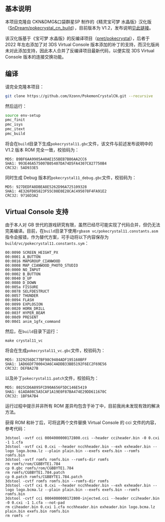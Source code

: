 ## 基本说明
本项目克隆自 CKN&DMG&口袋群星SP 制作的《精灵宝可梦 水晶版》汉化版（[SnDream/pokecrystal_cn_build](https://github.com/SnDream/pokecrystal_cn_build)），目前版本为 V1.2，发布说明[见此链接](https://www.bilibili.com/read/cv17069293)。

该汉化版基于《宝可梦 水晶版》的反编译项目（[pret/pokecrystal](https://github.com/pret/pokecrystal)），后者于 2022 年左右添加了对 3DS Virtual Console 版本添加的补丁的支持，而汉化版尚未对此添加支持，因此本人合并了反编译项目最新代码，以便实现 3DS Virtual Console 版本的连接交换功能。

## 编译
请完全克隆本项目：

``` bash
git clone https://github.com/Xzonn/PokemonCrystalCN.git --recursive
```

然后运行：

``` bash
source env-setup
pmc_finit
pmc_isys
pmc_itext
pmc_build
```

将会在`build`目录下生成`pokecrystal11.gbc`文件，该文件与前述发布说明中的 V1.2 版本 ROM 完全一致，校验码为：

```
MD5: B9BF6AA9905A40AE155BEB7B86AA2CC6
SHA1: 993E46A575007B05407DA74D5FA4307C827750B4
CRC32: 5AD933E5
```

同时生成 Debug 版本的`pokecrystal11_debug.gbc`文件，校验码为：

```
MD5: 927DEDFA8DBEA8E5262D96A725109328
SHA1: 4E326FD85823F55C08E0E28CAC495078F4FA91E2
CRC32: 9716D3A2
```

## Virtual Console 支持
由于本人对 GB 世代的游戏研究有限，虽然已经尽可能实现了代码合并，但仍无法完美编译。目前，在`build`目录下使用`rgbasm vc/pokecrystal11.constants.asm`指令会报错，作为替代方案，可手动将以下内容保存为`build/vc/pokecrystal11.constants.sym`：

```
00:0090 SCREEN_HEIGHT_PX
00:0001 A_BUTTON
00:0016 MAPGROUP_CIANWOOD
00:0008 MAP_CIANWOOD_PHOTO_STUDIO
00:0000 NO_INPUT
00:0002 B_BUTTON
00:0040 D_UP
00:0080 D_DOWN
00:005a FISSURE
00:0078 SELFDESTRUCT
00:0057 THUNDER
00:0094 FLASH
00:0099 EXPLOSION
00:0020 HORN_DRILL
00:003f HYPER_BEAM
00:00d9 PRESENT
00:00d1 anim_1gfx_command
```

然后，在`build`目录下运行：

```
make crystal11_vc
```

将会在生成`pokecrystal11_vc.gbc`文件，校验码为：

```
MD5: 3329256DC77BF98C9404ADF195160BFF
SHA1: 1AD66DF700043A6C4ADDB33BB5192F6EC2F69E56
CRC32: DEFBA27B
```

以及补丁`pokecrystal11.patch`文件，校验码为：

```
MD5: 8025CD6A895FCD90A656F5DC146E5419
SHA1: 61ADA08C5A5CAF1A19E0F87BA474E29DD611670C
CRC32: 1BF9A7B4
```

运行过程中提示并非所有 ROM 差异均包含于补丁中，目前我尚未发现有效的解决方法。

获得 ROM 和补丁后，可将这两个文件替换 Virtual Console 的 cci 文件的内容，参考代码：

```
3dstool -xvtf cci 0004000000172800.cci --header cciheader.bin -0 0.cxi -1 1.cfa
3dstool -xvtf cxi 0.cxi --header ncchheader.bin --exh exheader.bin --logo logo.bcma.lz --plain plain.bin --exefs exefs.bin --romfs romfs.bin
3dstool -xvtf romfs romfs.bin --romfs-dir romfs
rm romfs/rom/CGBBYTE1.784
cp 0.gbc romfs/rom/CGBBYTE1.784
rm romfs/CGBBYTE1.784.patch
cp 0.patch romfs/CGBBYTE1.784.patch
3dstool -cvtf romfs romfs.bin --romfs-dir romfs
3dstool -cvtf cxi 0.cxi --header ncchheader.bin --exh exheader.bin --logo logo.bcma.lz --plain plain.bin --exefs exefs.bin --romfs romfs.bin
3dstool -cvtf cci 0004000000172800-injected.cci --header cciheader.bin -0 0.cxi -1 1.cfa --not-pad
rm ciheader.bin 0.cxi 1.cfa ncchheader.bin exheader.bin logo.bcma.lz plain.bin exefs.bin romfs.bin
rm romfs -r
```